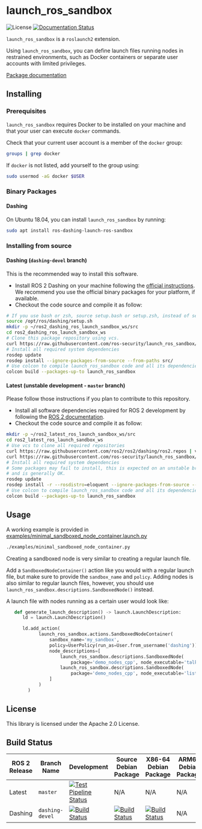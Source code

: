# launch_ros_sandbox

![License](https://img.shields.io/github/license/ros-security/launch_ros_sandbox)
[![Documentation Status](https://readthedocs.org/projects/launch_ros_sandbox/badge/?version=latest)](https://launch_ros_sandbox.readthedocs.io/en/latest/?badge=latest)

`launch_ros_sandbox` is a `roslaunch2` extension.

Using `launch_ros_sandbox`, you can define launch files running nodes in
restrained environments, such as Docker containers or separate user accounts
with limited privileges.

[Package documentation][launch_ros_sandbox_doc]

## Installing

### Prerequisites

`launch_ros_sandbox` requires Docker to be installed on your machine and that
your user can execute `docker` commands.

Check that your current user account is a member of the `docker` group:

```bash
groups | grep docker
```

If `docker` is not listed, add yourself to the group using:

```bash
sudo usermod -aG docker $USER
```

### Binary Packages

#### Dashing

On Ubuntu 18.04, you can install `launch_ros_sandbox` by running:

```sh
sudo apt install ros-dashing-launch-ros-sandbox
```

### Installing from source

#### Dashing (`dashing-devel` branch)

This is the recommended way to install this software.

* Install ROS 2 Dashing on your machine following the
  [official instructions][ros2_dashing_setup]. We recommend you use the
  official binary packages for your platform, if available.
* Checkout the code source and compile it as follow:

```bash
# If you use bash or zsh, source setup.bash or setup.zsh, instead of setup.sh
source /opt/ros/dashing/setup.sh
mkdir -p ~/ros2_dashing_ros_launch_sandbox_ws/src
cd ros2_dashing_ros_launch_sandbox_ws
# Clone this package repository using vcs.
curl https://raw.githubusercontent.com/ros-security/launch_ros_sandbox/master/launch_ros_sandbox.dashing.repos | vcs import src/
# Install all required system dependencies
rosdep update
rosdep install --ignore-packages-from-source --from-paths src/
# Use colcon to compile launch_ros_sandbox code and all its dependencies
colcon build --packages-up-to launch_ros_sandbox
```

#### Latest (unstable development - `master` branch)

Please follow those instructions if you plan to contribute to this repository.

* Install all software dependencies required for ROS 2 development by
  following the [ROS 2 documentation][ros2_latest_setup].
* Checkout the code source and compile it as follow:

```bash
mkdir -p ~/ros2_latest_ros_launch_sandbox_ws/src
cd ros2_latest_ros_launch_sandbox_ws
# Use vcs to clone all required repositories
curl https://raw.githubusercontent.com/ros2/ros2/dashing/ros2.repos | vcs import src/
curl https://raw.githubusercontent.com/ros-security/launch_ros_sandbox/master/launch_ros_sandbox.repos | vcs import src/
# Install all required system dependencies
# Some packages may fail to install, this is expected on an unstable branch,
# and is generally OK.
rosdep update
rosdep install -r --rosdistro=eloquent --ignore-packages-from-source --from-paths src/
# Use colcon to compile launch_ros_sandbox code and all its dependencies
colcon build --packages-up-to launch_ros_sandbox
```

## Usage

A working example is provided in
[examples/minimal_sandboxed_node_container.launch.py][ex_minimal_sandboxed_node_container_launch]

```bash
./examples/minimal_sandboxed_node_container.py
```

Creating a sandboxed node is very similar to creating a regular launch file.

Add a `SandboxedNodeContainer()` action like you would with a regular launch
file, but make sure to provide the `sandbox_name` and `policy`.
Adding nodes is also similar to regular launch files, however, you should use
`launch_ros_sandbox.descriptions.SandboxedNode()` instead.

A launch file with nodes running as a certain user would look like:

```python
   def generate_launch_description() -> launch.LaunchDescription:
      ld = launch.LaunchDescription()

      ld.add_action(
            launch_ros_sandbox.actions.SandboxedNodeContainer(
                sandbox_name='my_sandbox',
                policy=UserPolicy(run_as=User.from_username('dashing')),
                node_descriptions=[
                    launch_ros_sandbox.descriptions.SandboxedNode(
                        package='demo_nodes_cpp', node_executable='talker'),
                    launch_ros_sandbox.descriptions.SandboxedNode(
                        package='demo_nodes_cpp', node_executable='listener')
                ]
            )
        )
```

## License

This library is licensed under the Apache 2.0 License.

## Build Status

| ROS 2 Release | Branch Name     | Development | Source Debian Package | X86-64 Debian Package | ARM64 Debian Package | ARMHF Debian package |
| ------------- | --------------- | ----------- | --------------------- | --------------------- | -------------------- | -------------------- |
| Latest        | `master`        | [![Test Pipeline Status](https://github.com/ros-security/launch_ros_sandbox/workflows/Test%20launch_ros_sandbox/badge.svg)](https://github.com/ros-security/launch_ros_sandbox/actions) | N/A                   | N/A                   | N/A                  | N/A                  |
| Dashing       | `dashing-devel` | [![Build Status](http://build.ros2.org/buildStatus/icon?job=Ddev__launch_ros_sandbox__ubuntu_bionic_amd64)](http://build.ros2.org/job/Ddev__launch_ros_sandbox__ubuntu_bionic_amd64) | [![Build Status](http://build.ros2.org/buildStatus/icon?job=Dsrc_uB__launch_ros_sandbox__ubuntu_bionic__source)](http://build.ros2.org/job/Dsrc_uB__launch_ros_sandbox__ubuntu_bionic__source) | [![Build Status](http://build.ros2.org/buildStatus/icon?job=Dbin_uB64__launch_ros_sandbox__ubuntu_bionic_amd64__binary)](http://build.ros2.org/job/Dbin_uB64__launch_ros_sandbox__ubuntu_bionic_amd64__binary) | N/A | N/A |

[ex_minimal_sandboxed_node_container_launch]: examples/minimal_sandboxed_node_container.launch.py
[launch_ros_sandbox_doc]: https://launch_ros_sandbox.readthedocs.io
[ros2_dashing_setup]: https://index.ros.org/doc/ros2/Installation/Dashing/
[ros2_latest_setup]: https://index.ros.org/doc/ros2/Installation/Latest-Development-Setup/
